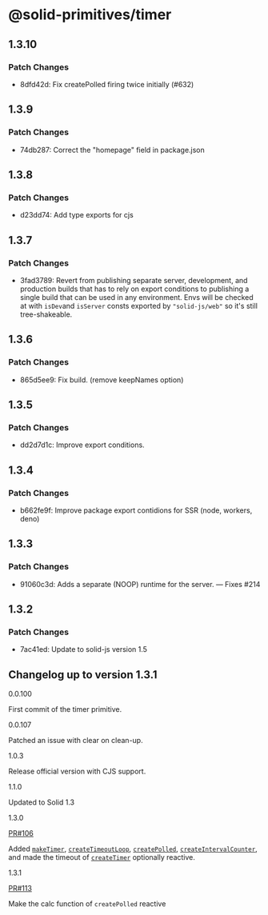 # @solid-primitives/timer

## 1.3.10

### Patch Changes

- 8dfd42d: Fix createPolled firing twice initially (#632)

## 1.3.9

### Patch Changes

- 74db287: Correct the "homepage" field in package.json

## 1.3.8

### Patch Changes

- d23dd74: Add type exports for cjs

## 1.3.7

### Patch Changes

- 3fad3789: Revert from publishing separate server, development, and production builds that has to rely on export conditions
  to publishing a single build that can be used in any environment.
  Envs will be checked at with `isDev`and `isServer` consts exported by `"solid-js/web"` so it's still tree-shakeable.

## 1.3.6

### Patch Changes

- 865d5ee9: Fix build. (remove keepNames option)

## 1.3.5

### Patch Changes

- dd2d7d1c: Improve export conditions.

## 1.3.4

### Patch Changes

- b662fe9f: Improve package export contidions for SSR (node, workers, deno)

## 1.3.3

### Patch Changes

- 91060c3d: Adds a separate (NOOP) runtime for the server. — Fixes #214

## 1.3.2

### Patch Changes

- 7ac41ed: Update to solid-js version 1.5

## Changelog up to version 1.3.1

0.0.100

First commit of the timer primitive.

0.0.107

Patched an issue with clear on clean-up.

1.0.3

Release official version with CJS support.

1.1.0

Updated to Solid 1.3

1.3.0

[PR#106](https://github.com/solidjs-community/solid-primitives/pull/106)

Added [`makeTimer`](#maketimer), [`createTimeoutLoop`](#createtimeoutloop), [`createPolled`](#createpolled), [`createIntervalCounter`](#createintervalcounter), and made the timeout of [`createTimer`](#createtimer) optionally reactive.

1.3.1

[PR#113](https://github.com/solidjs-community/solid-primitives/pull/113)

Make the calc function of `createPolled` reactive
